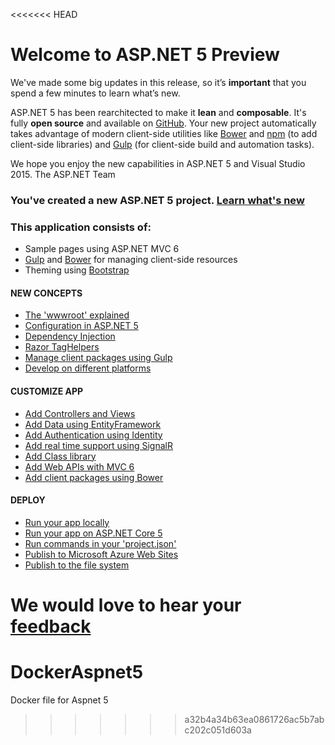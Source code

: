 <<<<<<< HEAD
# Welcome to ASP.NET 5 Preview

We've made some big updates in this release, so it’s **important** that you spend a few minutes to learn what’s new.

ASP.NET 5 has been rearchitected to make it **lean** and **composable**. It's fully **open source** and available on [GitHub](http://go.microsoft.com/fwlink/?LinkID=517854).
Your new project automatically takes advantage of modern client-side utilities like [Bower](http://go.microsoft.com/fwlink/?LinkId=518004) and [npm](http://go.microsoft.com/fwlink/?LinkId=518005) (to add client-side libraries) and [Gulp](http://go.microsoft.com/fwlink/?LinkId=518007) (for client-side build and automation tasks).

We hope you enjoy the new capabilities in ASP.NET 5 and Visual Studio 2015.
The ASP.NET Team

### You've created a new ASP.NET 5 project. [Learn what's new](http://go.microsoft.com/fwlink/?LinkId=518016)

### This application consists of:
* Sample pages using ASP.NET MVC 6
* [Gulp](http://go.microsoft.com/fwlink/?LinkId=518007) and [Bower](http://go.microsoft.com/fwlink/?LinkId=518004) for managing client-side resources
* Theming using [Bootstrap](http://go.microsoft.com/fwlink/?LinkID=398939)

#### NEW CONCEPTS
* [The 'wwwroot' explained](http://go.microsoft.com/fwlink/?LinkId=518008)
* [Configuration in ASP.NET 5](http://go.microsoft.com/fwlink/?LinkId=518012)
* [Dependency Injection](http://go.microsoft.com/fwlink/?LinkId=518013)
* [Razor TagHelpers](http://go.microsoft.com/fwlink/?LinkId=518014)
* [Manage client packages using Gulp](http://go.microsoft.com/fwlink/?LinkID=517849)
* [Develop on different platforms](http://go.microsoft.com/fwlink/?LinkID=517850)

#### CUSTOMIZE APP
* [Add Controllers and Views](http://go.microsoft.com/fwlink/?LinkID=398600)
* [Add Data using EntityFramework](http://go.microsoft.com/fwlink/?LinkID=398602)
* [Add Authentication using Identity](http://go.microsoft.com/fwlink/?LinkID=398603)
* [Add real time support using SignalR](http://go.microsoft.com/fwlink/?LinkID=398606)
* [Add Class library](http://go.microsoft.com/fwlink/?LinkID=398604)
* [Add Web APIs with MVC 6](http://go.microsoft.com/fwlink/?LinkId=518009)
* [Add client packages using Bower](http://go.microsoft.com/fwlink/?LinkID=517848)

#### DEPLOY
* [Run your app locally](http://go.microsoft.com/fwlink/?LinkID=517851)
* [Run your app on ASP.NET Core 5](http://go.microsoft.com/fwlink/?LinkID=517852)
* [Run commands in your 'project.json'](http://go.microsoft.com/fwlink/?LinkID=517853)
* [Publish to Microsoft Azure Web Sites](http://go.microsoft.com/fwlink/?LinkID=398609)
* [Publish to the file system](http://go.microsoft.com/fwlink/?LinkId=518019)

We would love to hear your [feedback](http://go.microsoft.com/fwlink/?LinkId=518015)
=======
# DockerAspnet5
Docker file for Aspnet 5
>>>>>>> a32b4a34b63ea0861726ac5b7abc202c051d603a
